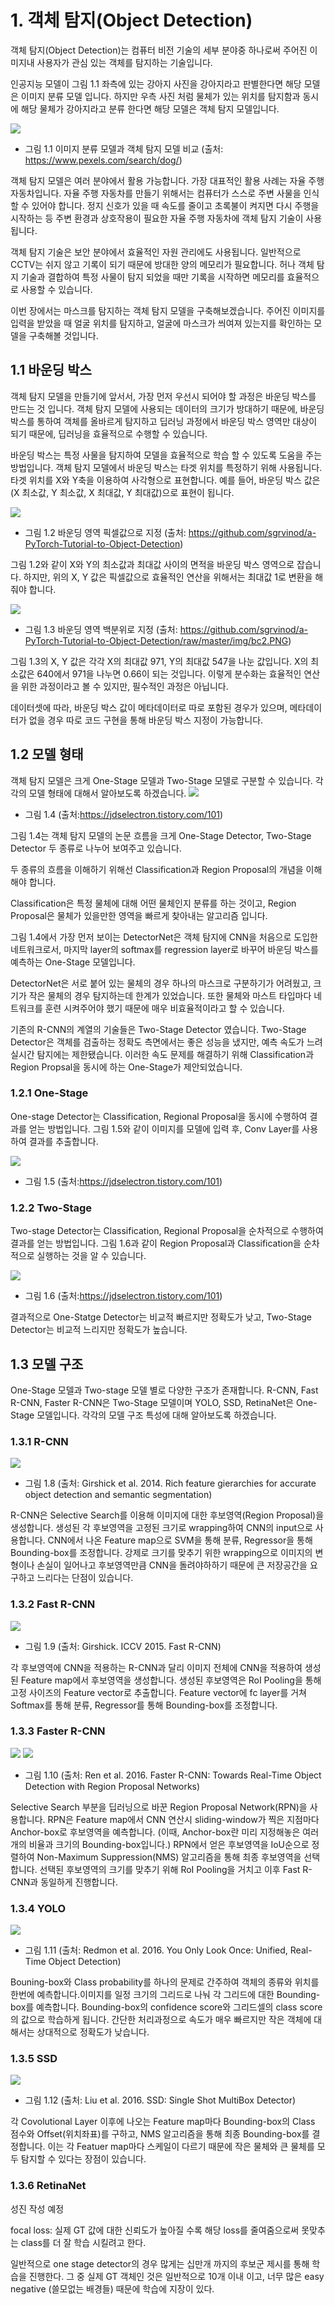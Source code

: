 # 1. 객체 탐지(Object Detection)

객체 탐지(Object Detection)는 컴퓨터 비전 기술의 세부 분야중 하나로써 주어진 이미지내 사용자가 관심 있는 객체를 탐지하는 기술입니다. 

인공지능 모델이 그림 1.1 좌측에 있는 강아지 사진을  강아지라고 판별한다면 해당 모델은 이미지 분류 모델 입니다. 하지만 우측 사진 처럼 물체가 있는 위치를 탐지함과 동시에 해당 물체가 강아지라고 분류 한다면 해당 모델은 객체 탐지 모델입니다. 

![](https://drive.google.com/uc?id=1qFN7jJpM-VsR7SIMvbxDO4fGrvqCZvrz)
- 그림 1.1 이미지 분류 모델과 객체 탐지 모델 비교 (출처: https://www.pexels.com/search/dog/)

객체 탐지 모델은 여러 분야에서 활용 가능합니다. 가장 대표적인 활용 사례는 자율 주행 자동차입니다. 자율 주행 자동차를 만들기 위해서는 컴퓨터가 스스로 주변 사물을 인식할 수 있어야 합니다. 정지 신호가 있을 때 속도를 줄이고 초록불이 켜지면 다시 주행을 시작하는 등 주변 환경과 상호작용이 필요한 자율 주행 자동차에 객체 탐지 기술이 사용 됩니다. 

객체 탐지 기술은 보안 분야에서 효율적인 자원 관리에도 사용됩니다. 일반적으로 CCTV는 쉬지 않고 기록이 되기 때문에 방대한 양의 메모리가 필요합니다. 허나 객체 탐지 기술과 결합하여 특정 사물이 탐지 되었을 때만 기록을 시작하면 메모리를 효율적으로 사용할 수 있습니다. 

이번 장에서는 마스크를 탐지하는 객체 탐지 모델을 구축해보겠습니다. 주어진 이미지를 입력을 받았을 때 얼굴 위치를 탐지하고, 얼굴에 마스크가 씌여져 있는지를 확인하는 모델을 구축해볼 것입니다. 

## 1.1 바운딩 박스

객체 탐지 모델을 만들기에 앞서서, 가장 먼저 우선시 되어야 할 과정은 바운딩 박스를 만드는 것 입니다. 객체 탐지 모델에 사용되는 데이터의 크기가 방대하기 때문에, 바운딩 박스를 통하여 객체를 올바르게 탐지하고 딥러닝 과정에서 바운딩 박스 영역만 대상이 되기 때문에, 딥러닝을 효율적으로 수행할 수 있습니다. 

바운딩 박스는 특정 사물을 탐지하여 모델을 효율적으로 학습 할 수 있도록 도움을 주는 방법입니다. 객체 탐지 모델에서 바운딩 박스는 타겟 위치를 특정하기 위해 사용됩니다. 타겟 위치를 X와 Y축을 이용하여 사각형으로 표현합니다. 예를 들어, 바운딩 박스 값은 (X 최소값, Y 최소값, X 최대값, Y 최대값)으로 표현이 됩니다.

![](https://github.com/sgrvinod/a-PyTorch-Tutorial-to-Object-Detection/raw/master/img/bc1.PNG)
- 그림 1.2 바운딩 영역 픽셀값으로 지정 (출처: https://github.com/sgrvinod/a-PyTorch-Tutorial-to-Object-Detection)

그림 1.2와 같이 X와 Y의 최소값과 최대값 사이의 면적을 바운딩 박스 영역으로 잡습니다. 하지만, 위의 X, Y 값은 픽셀값으로 효율적인 연산을 위해서는 최대값 1로 변환을 해줘야 합니다.

![](https://github.com/sgrvinod/a-PyTorch-Tutorial-to-Object-Detection/raw/master/img/bc2.PNG)
- 그림 1.3 바운딩 영역 백분위로 지정 (출처: https://github.com/sgrvinod/a-PyTorch-Tutorial-to-Object-Detection/raw/master/img/bc2.PNG)

그림 1.3의 X, Y 값은 각각 X의 최대값 971, Y의 최대값 547을 나눈 값입니다. X의 최소값은 640에서 971을 나누면 0.66이 되는 것입니다. 이렇게 분수화는 효율적인 연산을 위한 과정이라고 볼 수 있지만, 필수적인 과정은 아닙니다.

데이터셋에 따라, 바운딩 박스 값이 메타데이터로 따로 포함된 경우가 있으며, 메타데이터가 없을 경우 따로 코드 구현을 통해 바운딩 박스 지정이 가능합니다.

## 1.2 모델 형태
객체 탐지 모델은 크게 One-Stage 모델과 Two-Stage 모델로 구분할 수 있습니다. 각각의 모델 형태에 대해서 알아보도록 하겠습니다. 
![](https://drive.google.com/uc?id=1m1tY_ihiDtx2i4hq2qhz5VJwqFZHw8IW)
- 그림 1.4 (출처:https://jdselectron.tistory.com/101)

그림 1.4는 객체 탐지 모델의 논문 흐름을 크게 One-Stage Detector, Two-Stage Detector 두 종류로 나누어 보여주고 있습니다. 

두 종류의 흐름을 이해하기 위해선 Classification과 Region Proposal의 개념을 이해해야 합니다. 

Classification은 특정 물체에 대해 어떤 물체인지 분류를 하는 것이고, Region Proposal은 물체가 있을만한 영역을 빠르게 찾아내는 알고리즘 입니다. 

그림 1.4에서 가장 먼저 보이는 DetectorNet은 객체 탐지에 CNN을 처음으로 도입한 네트워크로서, 마지막 layer의 softmax를 regression layer로 바꾸어 바운딩 박스를 예측하는 One-Stage 모델입니다.

DetectorNet은 서로 붙어 있는 물체의 경우 하나의 마스크로 구분하기가 어려웠고, 크기가 작은 물체의 경우 탐지하는데 한계가 있었습니다. 또한 물체와 마스트 타입마다 네트워크를 훈련 시켜주어야 했기 때문에 매우 비효율적이라고 할 수 있습니다.

기존의 R-CNN의 계열의 기술들은 Two-Stage Detector 였습니다. Two-Stage Detector은 객체를 검출하는 정확도 측면에서는 좋은 성능을 냈지만, 예측 속도가 느려 실시간 탐지에는 제한됐습니다. 이러한 속도 문제를 해결하기 위해 Classification과 Region Propsal을 동시에 하는 One-Stage가 제안되었습니다.





### 1.2.1 One-Stage

 One-stage Detector는 Classification, Regional Proposal을 동시에 수행하여 결과를 얻는 방법입니다. 그림 1.5와 같이 이미지를 모델에 입력 후, Conv Layer를 사용하여 결과를 추출합니다.

![](https://drive.google.com/uc?id=1850eKsb59NtgQEcM0fXji7cD13TEsDo3)
- 그림 1.5 (출처:https://jdselectron.tistory.com/101)



### 1.2.2 Two-Stage

Two-stage Detector는 Classification, Regional Proposal을 순차적으로 수행하여 결과를 얻는 방법입니다. 그림 1.6과 같이 Region Proposal과 Classification을 순차적으로 실행하는 것을 알 수 있습니다. 

![](https://drive.google.com/uc?id=1qACO-vEahSiz2Zb5jmAW1jbw94g1ThZO)
- 그림 1.6 (출처:https://jdselectron.tistory.com/101)

결과적으로 One-Statge Detector는 비교적 빠르지만 정확도가 낮고, Two-Stage Detector는 비교적 느리지만 정확도가 높습니다.

## 1.3 모델 구조
One-Stage 모델과 Two-stage 모델 별로 다양한 구조가 존재합니다. R-CNN, Fast R-CNN, Faster R-CNN은 Two-Stage 모델이며 YOLO, SSD, RetinaNet은 One-Stage 모델입니다. 각각의 모델 구조 특성에 대해 알아보도록 하겠습니다. 

### 1.3.1 R-CNN

![](https://drive.google.com/uc?id=1qCmgiqH45lkpzADBk3zh29RFPPrRVKC4)
- 그림 1.8 (출처: Girshick et al. 2014. Rich feature gierarchies for accurate object detection and semantic segmentation)

R-CNN은 Selective Search를 이용해 이미지에 대한 후보영역(Region Proposal)을 생성합니다. 생성된 각 후보영역을 고정된 크기로 wrapping하여 CNN의 input으로 사용합니다. CNN에서 나온 Feature map으로 SVM을 통해 분류, Regressor을 통해 Bounding-box를 조정합니다. 강제로 크기를 맞추기 위한 wrapping으로 이미지의 변형이나 손실이 일어나고 후보영역만큼 CNN을 돌려야하하기 때문에 큰 저장공간을 요구하고 느리다는 단점이 있습니다.




### 1.3.2 Fast R-CNN
![](https://drive.google.com/uc?export=view&id=1zKLOeKylk2SjRMQmfJ3ZJdaJSs0q1fIw)
- 그림 1.9 (출처: Girshick. ICCV 2015. Fast R-CNN)

각 후보영역에 CNN을 적용하는 R-CNN과 달리 이미지 전체에 CNN을 적용하여 생성된 Feature map에서 후보영역을 생성합니다. 생성된 후보영역은 RoI Pooling을 통해 고정 사이즈의 Feature vector로 추출합니다. Feature vector에 fc layer를 거쳐 Softmax를 통해 분류, Regressor를 통해 Bounding-box를 조정합니다. 




### 1.3.3 Faster R-CNN
![](https://drive.google.com/uc?export=view&id=1O5sRVhjcVR8J8zFDhVNwWHmEo069j876)
![](https://drive.google.com/uc?export=view&id=18PW63VbzIdODeCRGSW0G9UF78Zmd5QY0)
- 그림 1.10 (출처: Ren et al. 2016. Faster R-CNN: Towards Real-Time Object Detection with Region Proposal Networks)

Selective Search 부분을 딥러닝으로 바꾼 Region Proposal Network(RPN)을 사용합니다. RPN은 Feature map에서 CNN 연산시 sliding-window가 찍은 지점마다 Anchor-box로 후보영역을 예측합니다. (이때, Anchor-box란 미리 지정해놓은 여러 개의 비율과 크기의 Bounding-box입니다.) RPN에서 얻은 후보영역을 IoU순으로 정렬하여 Non-Maximum Suppression(NMS) 알고리즘을 통해 최종 후보영역을 선택합니다. 선택된 후보영역의 크기를 맞추기 위해 RoI Pooling을 거치고 이후 Fast R-CNN과 동일하게 진행합니다.





### 1.3.4 YOLO
![](https://drive.google.com/uc?export=view&id=1mVIx26ewRcNab82TGkFj1ODnvPSoQjoD)
- 그림 1.11 (출처: Redmon et al. 2016. You Only Look Once: Unified, Real-Time Object Detection)

Bouning-box와 Class probability를 하나의 문제로 간주하여 객체의 종류와 위치를 한번에 예측합니다.이미지를 일정 크기의 그리드로 나눠 각 그리드에 대한 Bounding-box를 예측합니다. Bounding-box의 confidence score와 그리드셀의 class score의 값으로 학습하게 됩니다. 간단한 처리과정으로 속도가 매우 빠르지만 작은 객체에 대해서는 상대적으로 정확도가 낮습니다.



### 1.3.5 SSD
![](https://drive.google.com/uc?export=view&id=11kZDrVy5qi4VIAPXfGLmaGV5l_5h68rO)
- 그림 1.12 (출처: Liu et al. 2016. SSD: Single Shot MultiBox Detector)

각 Covolutional Layer 이후에 나오는 Feature map마다 Bounding-box의 Class 점수와 Offset(위치좌표)를 구하고, NMS 알고리즘을 통해 최종 Bounding-box를 결정합니다. 이는 각 Featuer map마다 스케일이 다르기 때문에 작은 물체와 큰 물체를 모두 탐지할 수 있다는 장점이 있습니다.



### 1.3.6 RetinaNet

성진 작성 예정

focal loss: 실제 GT 값에 대한 신뢰도가 높아질 수록 해당 loss를 줄여줌으로써 못맞추는 class를 더 잘 학습 시킬려고 한다. 

일반적으로 one stage detector의 경우 많게는 십만개 까지의 후보군 제시를 통해 학습을 진행한다. 그 중 실제 GT 객체인 것은 일반적으로 10개 이내 이고, 너무 많은 easy negative (쓸모없는 배경들) 때문에 학습에 지장이 있다. 
